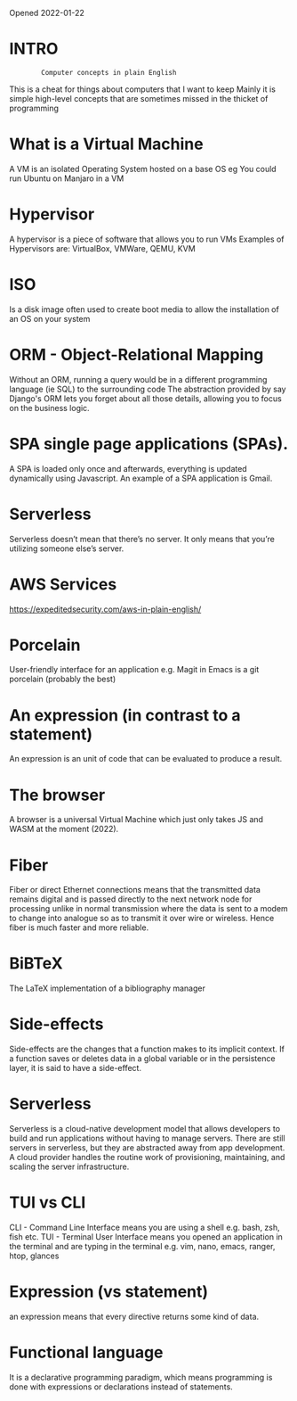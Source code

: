 Opened 2022-01-22

# INTRO
            
            Computer concepts in plain English

This is a cheat for things about computers that I want to keep
Mainly it is simple high-level concepts that are sometimes missed in the thicket of programming

# What is a Virtual Machine
A VM is an isolated Operating System hosted on a base OS
eg You could run Ubuntu on Manjaro in a VM


# Hypervisor
A hypervisor is a piece of software that allows you to run VMs
Examples of Hypervisors are: VirtualBox, VMWare, QEMU, KVM 

# ISO
Is a disk image often used to create boot media to allow the installation of an OS on your system


# ORM - Object-Relational Mapping
Without an ORM, running a query would be in a different programming language (ie SQL) to the surrounding code
The abstraction provided by say Django's ORM lets you forget about all those details, allowing you to focus on the business logic.

# SPA single page applications (SPAs). 
A SPA is loaded only once and afterwards, everything is updated dynamically using Javascript. An example of a SPA application is Gmail.

# Serverless
Serverless doesn’t mean that there’s no server. It only means that you’re utilizing someone else’s server.

# AWS Services
https://expeditedsecurity.com/aws-in-plain-english/

# Porcelain
User-friendly interface for an application e.g. Magit in Emacs is a git porcelain (probably the best)

# An expression (in contrast to a statement)
An expression is an unit of code that can be evaluated to produce a result.

# The browser
A browser is a universal Virtual Machine which just only takes JS and WASM at the moment (2022).

# Fiber
Fiber or direct Ethernet connections means that the transmitted data remains digital and is passed directly to the next network node for processing
unlike in normal transmission where the data is sent to a modem to change into analogue so as to transmit it over wire or wireless. Hence fiber is
much faster and more reliable.

# BiBTeX
The LaTeX implementation of a bibliography manager 

# Side-effects
Side-effects are the changes that a function makes to its implicit context. If a function saves or deletes data in a global variable or in the persistence layer, it is said to have a side-effect.

# Serverless
Serverless is a cloud-native development model that allows developers to build and run applications without having to manage servers. There are still servers in serverless, but they are abstracted away from app development. A cloud provider handles the routine work of provisioning, maintaining, and scaling the server infrastructure.

# TUI vs CLI
CLI - Command Line Interface means you are using a shell e.g. bash, zsh, fish etc.
TUI - Terminal User Interface means you opened an application in the terminal and are typing in the terminal e.g. vim, nano, emacs, ranger, htop, glances

# Expression (vs statement)
an expression means that every directive returns some kind of data.

# Functional language
It is a declarative programming paradigm, which means programming is done with expressions or declarations instead of statements.
